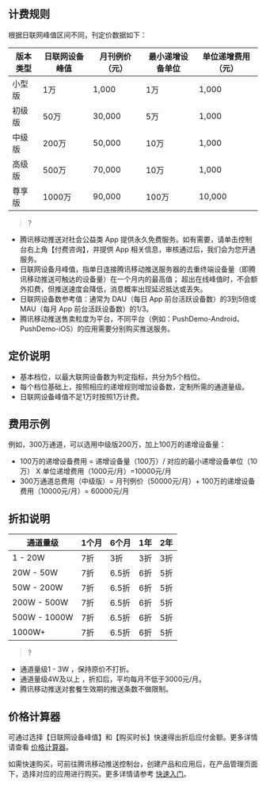 

## 计费规则
根据日联网峰值区间不同，刊定价数据如下：

| 版本类型 | 日联网设备峰值 | 月刊例价（元） | 最小递增设备单位 | 单位递增费用（元） |
| --- | --- | --- | --- | --- |
| 小型版 | 1万 | 1,000 | 1万 | 1,000 |
| 初级版 | 50万 | 30,000 | 5万 | 1,000 |
| 中级版 | 200万 | 50,000 | 10万 | 1,000 |
| 高级版 | 500万 | 70,000 | 10万 | 1,000 |
| 尊享版 | 1000万 | 90,000 | 100万 | 10,000 |


>?
- 腾讯移动推送对社会公益类 App 提供永久免费服务。如有需要，请单击控制台右上角【付费咨询】，并提供 App 相关信息，审核通过后，我们会为您开通服务。
- 日联网设备月峰值，指单日连接腾讯移动推送服务器的去重终端设备量（即腾讯移动推送可触达的设备量）在一个月内的最高值；
超出在线峰值时，不会额外扣费，但推送速度会降低，消息概率出现延迟抵达或丢失。
- 日联网设备数参考值：通常为 DAU（每日 App 前台活跃设备数）的3到5倍或MAU（每月 App 前台活跃设备数）的1/3。
- 腾讯移动推送售卖粒度为平台，不同平台（例如：PushDemo-Android、PushDemo-iOS）的应用需要分别购买推送服务。  



## 定价说明
- 基本档位，以最大联网设备数为判定指标，共分为5个档位。
- 每个档位基础上，按照相应的递增规则增加设备数，定制所需的通道量级。
- 日联网设备峰值不足1万时按照1万计费。


## 费用示例
例如，300万通道，可以选用中级版200万，加上100万的递增设备量：

- 100万的递增设备费用 = 递增设备量（100万）/ 对应的最小递增设备单位（10万） X 单位递增费用（1000元/月）=10000元/月
- 300万通道总费用（中级版）= 月刊例价（50000元/月）+ 100万的递增设备费用（10000元/月）= 60000元/月


## 折扣说明

| 通道量级 | 1个月 | 6个月 | 1年 | 2年 |
| --- | --- | --- | --- | --- |
| 1 - 20W | 7折 | 3折 | 3折 | 3折 |
| 20W - 50W | 7折 | 6.5折 | 6折 | 5折 |
| 50W - 200W | 7折 | 6.5折 | 6折 | 5折 |
| 200W - 500W | 7折 | 6.5折 | 6折 | 5折 |
| 500W - 1000W | 7折 | 6.5折 | 6折 | 5折 |
| 1000W+ | 7折 | 6.5折 | 6折 | 5折 |

>?
- 通道量级1 - 3W ，保持原价不打折。
- 通道量级4W及以上 ，折扣后，平均每月不低于3000元/月。
- 腾讯移动推送对套餐生效期的推送条数不做限制。



 
## 价格计算器

可通过选择【日联网设备峰值】和【购买时长】快速得出折后应付金额。更多详情请查看 [价格计算器](https://buy.cloud.tencent.com/xg)。

如需快速购买，可前往腾讯移动推送控制台，创建产品和应用后，在产品管理页面下，选择对应的应用进行购买。更多详情请参考 [快速入门](https://cloud.tencent.com/document/product/548/37240)。

